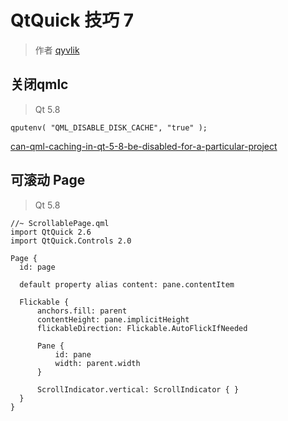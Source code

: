 # QtQuick 技巧 7

> 作者 [qyvlik](http://blog.qyvlik.space)

## 关闭qmlc

> Qt 5.8

```
qputenv( "QML_DISABLE_DISK_CACHE", "true" );
```

[can-qml-caching-in-qt-5-8-be-disabled-for-a-particular-project](https://stackoverflow.com/questions/41922581/can-qml-caching-in-qt-5-8-be-disabled-for-a-particular-project)

## 可滚动 Page

> Qt 5.8

```
//~ ScrollablePage.qml 
import QtQuick 2.6
import QtQuick.Controls 2.0

Page {
  id: page

  default property alias content: pane.contentItem

  Flickable {
      anchors.fill: parent
      contentHeight: pane.implicitHeight
      flickableDirection: Flickable.AutoFlickIfNeeded

      Pane {
          id: pane
          width: parent.width
      }

      ScrollIndicator.vertical: ScrollIndicator { }
  }
}
```

